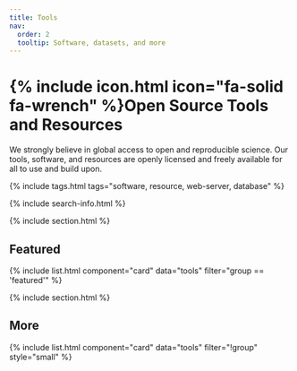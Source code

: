 ```yaml
---
title: Tools
nav:
  order: 2
  tooltip: Software, datasets, and more
---
```


# {% include icon.html icon="fa-solid fa-wrench" %}Open Source Tools and Resources

We strongly believe in global access to open and reproducible science. Our tools, software, and resources are openly licensed and freely available for all to use and build upon.

{% include tags.html tags="software, resource, web-server, database" %}

{% include search-info.html %}

{% include section.html %}

## Featured

{% include list.html component="card" data="tools" filter="group == 'featured'" %}

{% include section.html %}

## More

{% include list.html component="card" data="tools" filter="!group" style="small" %}
